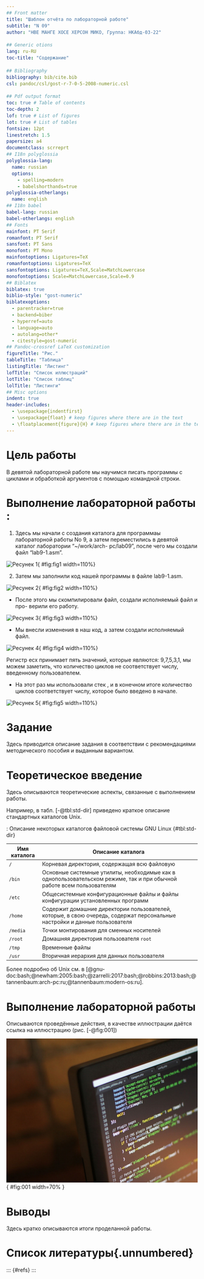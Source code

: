 ```yaml
---
## Front matter
title: "Шаблон отчёта по лабораторной работе"
subtitle: "N 09"
author: "НВЕ МАНГЕ ХОСЕ ХЕРСОН МИКО, Группа: НКАбд-03-22"

## Generic otions
lang: ru-RU
toc-title: "Содержание"

## Bibliography
bibliography: bib/cite.bib
csl: pandoc/csl/gost-r-7-0-5-2008-numeric.csl

## Pdf output format
toc: true # Table of contents
toc-depth: 2
lof: true # List of figures
lot: true # List of tables
fontsize: 12pt
linestretch: 1.5
papersize: a4
documentclass: scrreprt
## I18n polyglossia
polyglossia-lang:
  name: russian
  options:
	- spelling=modern
	- babelshorthands=true
polyglossia-otherlangs:
  name: english
## I18n babel
babel-lang: russian
babel-otherlangs: english
## Fonts
mainfont: PT Serif
romanfont: PT Serif
sansfont: PT Sans
monofont: PT Mono
mainfontoptions: Ligatures=TeX
romanfontoptions: Ligatures=TeX
sansfontoptions: Ligatures=TeX,Scale=MatchLowercase
monofontoptions: Scale=MatchLowercase,Scale=0.9
## Biblatex
biblatex: true
biblio-style: "gost-numeric"
biblatexoptions:
  - parentracker=true
  - backend=biber
  - hyperref=auto
  - language=auto
  - autolang=other*
  - citestyle=gost-numeric
## Pandoc-crossref LaTeX customization
figureTitle: "Рис."
tableTitle: "Таблица"
listingTitle: "Листинг"
lofTitle: "Список иллюстраций"
lotTitle: "Список таблиц"
lolTitle: "Листинги"
## Misc options
indent: true
header-includes:
  - \usepackage{indentfirst}
  - \usepackage{float} # keep figures where there are in the text
  - \floatplacement{figure}{H} # keep figures where there are in the text
---
```


# Цель работы

В девятой лабораторной работе мы научимся писать программы с циклами и
обработкой аргументов с помощью командной строки.

# Выполнение лабораторной работы :

1. Здесь мы начали с создания каталога для программаы лабораторной работы
No 9, а затем переместились в девятой каталог лаборатории “~/work/arch-
pc/lab09”, после чего мы создали файл “lab9-1.asm”. 

![Ресунек 1](image/9.1.png){ #fig:fig1 width=110%}

2. Затем мы заполнили код нашей программы в файле lab9-1.asm.

![Ресунек 2](image/9.2.png){ #fig:fig2 width=110%}

- После этого мы скомпилировали файл, создали исполняемый файл и про-
верили его работу.

![Ресунек 3](image/9.3.png){ #fig:fig3 width=110%}

- Мы внесли изменения в наш код, а затем создали исполняемый файл.

![Ресунек 4](image/9.4.png){ #fig:fig4 width=110%}

Регистр ecx принимает пять значений, которые являются: 9,7,5,3,1, мы
можем заметить, что количество циклов не соответствует числу, введенному
пользователем.

- На этот раз мы использовали стек , и в конечном итоге количество циклов
соответствует числу, которое было введено в начале.

![Ресунек 5](image/9.5.png){ #fig:fig5 width=110%}

# Задание

Здесь приводится описание задания в соответствии с рекомендациями
методического пособия и выданным вариантом.

# Теоретическое введение

Здесь описываются теоретические аспекты, связанные с выполнением работы.

Например, в табл. [-@tbl:std-dir] приведено краткое описание стандартных каталогов Unix.

: Описание некоторых каталогов файловой системы GNU Linux {#tbl:std-dir}

| Имя каталога | Описание каталога                                                                                                          |
|--------------|----------------------------------------------------------------------------------------------------------------------------|
| `/`          | Корневая директория, содержащая всю файловую                                                                               |
| `/bin `      | Основные системные утилиты, необходимые как в однопользовательском режиме, так и при обычной работе всем пользователям     |
| `/etc`       | Общесистемные конфигурационные файлы и файлы конфигурации установленных программ                                           |
| `/home`      | Содержит домашние директории пользователей, которые, в свою очередь, содержат персональные настройки и данные пользователя |
| `/media`     | Точки монтирования для сменных носителей                                                                                   |
| `/root`      | Домашняя директория пользователя  `root`                                                                                   |
| `/tmp`       | Временные файлы                                                                                                            |
| `/usr`       | Вторичная иерархия для данных пользователя                                                                                 |

Более подробно об Unix см. в [@gnu-doc:bash;@newham:2005:bash;@zarrelli:2017:bash;@robbins:2013:bash;@tannenbaum:arch-pc:ru;@tannenbaum:modern-os:ru].

# Выполнение лабораторной работы

Описываются проведённые действия, в качестве иллюстрации даётся ссылка на иллюстрацию (рис. [-@fig:001])

![Название рисунка](image/placeimg_800_600_tech.jpg){ #fig:001 width=70% }

# Выводы

Здесь кратко описываются итоги проделанной работы.

# Список литературы{.unnumbered}

::: {#refs}
:::
